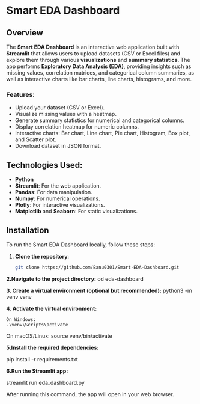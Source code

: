 # Smart EDA Dashboard

## Overview

The **Smart EDA Dashboard** is an interactive web application built with **Streamlit** that allows users to upload datasets (CSV or Excel files) and explore them through various **visualizations** and **summary statistics**. The app performs **Exploratory Data Analysis (EDA)**, providing insights such as missing values, correlation matrices, and categorical column summaries, as well as interactive charts like bar charts, line charts, histograms, and more.

### Features:
- Upload your dataset (CSV or Excel).
- Visualize missing values with a heatmap.
- Generate summary statistics for numerical and categorical columns.
- Display correlation heatmap for numeric columns.
- Interactive charts: Bar chart, Line chart, Pie chart, Histogram, Box plot, and Scatter plot.
- Download dataset in JSON format.

## Technologies Used:
- **Python**
- **Streamlit**: For the web application.
- **Pandas**: For data manipulation.
- **Numpy**: For numerical operations.
- **Plotly**: For interactive visualizations.
- **Matplotlib** and **Seaborn**: For static visualizations.

## Installation

To run the Smart EDA Dashboard locally, follow these steps:

1. **Clone the repository**:
   ```bash
   git clone https://github.com/Banu0301/Smart-EDA-Dashboard.git


**2.Navigate to the project directory:**
  cd eda-dashboard
  
**3. Create a virtual environment (optional but recommended):**
  python3 -m venv venv
  
  
**4.  Activate the virtual environment:**

    On Windows:
    .\venv\Scripts\activate
    
   On macOS/Linux:
    source venv/bin/activate

**5.Install the required dependencies:**

  pip install -r requirements.txt
  
**6.Run the Streamlit app:**

 streamlit run eda_dashboard.py
 
After running this command, the app will open in your web browser.



